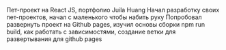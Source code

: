 Пет-проект на React JS, портфолио Juila Huang
Начал разработку своих пет-проектов, начал с маленького чтобы набить руку
Попробовал развернуть проект на Github pages, изучил основы сборки npm run build, как работать с зависимостями, создание ветки для развертывания для github pages
